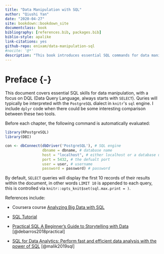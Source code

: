 ```yaml
--- 
title: "Data Manipulation with SQL"
author: "Qiushi Yan"
date: "2020-04-27"
site: bookdown::bookdown_site
documentclass: book
bibliography: [references.bib, packages.bib]
biblio-style: apalike
link-citations: yes
github-repo: enixam/data-manipulation-sql
#nocite: '@*'
description: "This book introduces essential SQL commands for data maninpulation, as well as presenting equivalent dplyr code for complex queries."
---
```


# Preface {-}


This document covers essential SQL skills for data manipulation, with a focus on DQL (Data Query Language, always starts with `SELECT`). Quries will typically be interpreted with the `PostgreSQL` dialect in `knitr`'s `sql` engine. I include `dplyr` code when there could be some interesting comparison between these two tools. 


Before each chapter, the following command is automatically evaluated:  



```r
library(RPostgreSQL)
library(DBI)

con <- dbConnect(dbDriver('PostgreSQL'), # SQL engine
                 dbname = dbname, # database name
                 host = "localhost", # either localhost or a database url
                 port = 5432, # the defualt port
                 user = user, # username
                 password = password) # password
```

By default, `SELECT` queries will display the first 10 records of their results within the document, in other words `LIMIT 10` is appended to each query, this is controlled via `knitr::opts_knit$set(sql.max.print = )`.  


References include:  

- Coursera course [Analyzing Big Data with SQL](https://www.coursera.org/learn/cloudera-big-data-analysis-sql-queries/)  

- [SQL Tutorial](https://www.sqltutorial.org/)  

- [Practical SQL A Beginner’s Guide to Storytelling with Data](https://www.amazon.com/Practical-SQL-Beginners-Guide-Storytelling-ebook/dp/B07197G78H/ref=sr_1_1?dchild=1&keywords=Practical+SQL+A+Beginner%E2%80%99s+Guide+to+Storytelling+with+Data&qid=1587971106&sr=8-1) [@debarros2018practical]  

- [SQL for Data Analytics: Perform fast and efficient data analysis with the power of SQL](https://www.amazon.com/SQL-Data-Analytics-efficient-analysis-ebook/dp/B07QVQGBXB/ref=sr_1_1?dchild=1&keywords=SQL+for+Data+Analytics&qid=1587971254&sr=8-1) [@malik2019sql]
